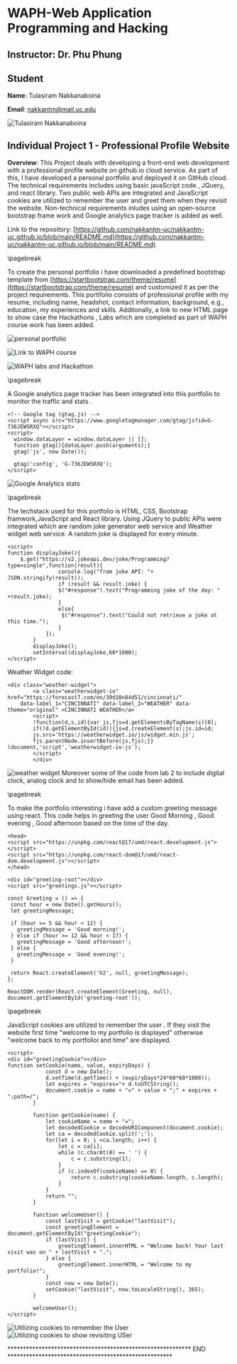 
# WAPH-Web Application Programming and Hacking

## Instructor: Dr. Phu Phung

## Student

**Name**: Tulasiram Nakkanaboina

**Email**: nakkantm@mail.uc.edu

![Tulasiram Nakkanaboina](images/headshot1.jpeg)


## Individual Project 1 - Professional Profile Website

**Overview**: This Project deals with developing a front-end web development with a professional profile website on github.io cloud service.
As part of this, I have developed a personal portfolio and deployed it on GitHub cloud. The technical requirements includes using basic javaScript code , JQuery, and react library. Two public web APIs are integrated and JavaScript cookies are utilized to remember the user and greet them when they revisit the website.
Non-technical requirements inludes using an open-source bootstrap frame work and Google analytics page tracker is added as well.

Link to the repository:
[https://github.com/nakkantm-uc/nakkantm-uc.github.io/blob/main/README.md](https://github.com/nakkantm-uc/nakkantm-uc.github.io/blob/main/README.md)

\pagebreak

To create the personal portfolio i have downloaded a predefined bootstrap template from [https://startbootstrap.com/theme/resume](https://startbootstrap.com/theme/resume) and customized it as per the project requirements. This portifolio consists of professional profile with my resume, including name, headshot, contact information, background, e.g., education, my experiences and skills. Additonally, a link to new HTML page to show case the Hackathons , Labs which are completed as part of WAPH course work has been added.

![personal portfolio](images/1.png)

![Link to WAPH course](images/2.png)

![WAPH labs and Hackathon](images/3.png)

\pagebreak

A Google analytics page tracker has been integrated into this portfolio to monitor the traffic and stats .

```JS
<!-- Google tag (gtag.js) -->
<script async src="https://www.googletagmanager.com/gtag/js?id=G-736JEW5RXQ"></script>
<script>
  window.dataLayer = window.dataLayer || [];
  function gtag(){dataLayer.push(arguments);}
  gtag('js', new Date());

  gtag('config', 'G-736JEW5RXQ');
</script>
```
![Google Analytics stats](images/4.png)

\pagebreak

The techstack used for this portfolio is HTML, CSS, Bootstrap framwork,JavaScript and React library.
Using JQuery to public APIs were integrated which are random joke generator web service and Weather widget web service.
A random joke is displayed for every minute.
```JS
<script>
function displayJoke(){
	$.get("https://v2.jokeapi.dev/joke/Programming?type=single",function(result){
				console.log("from joke API: "+ JSON.stringify(result));
				if (result && result.joke) {
				$("#response").text("Programming joke of the day: " +result.joke);
				}
				else{
				 $("#response").text("Could not retrieve a joke at this time.");	
				}
			});
		}
		displayJoke();
		setInterval(displayJoke,60*1000);
</script>
```

Weather Widget code: 
```JS
<div class="weather-widget">
		<a class="weatherwidget-io" href="https://forecast7.com/en/39d10n84d51/cincinnati/"
	data-label_1="CINCINNATI" data-label_2="WEATHER" data-theme="original" >CINCINNATI WEATHER</a>
		<script>
		!function(d,s,id){var js,fjs=d.getElementsByTagName(s)[0];
		if(!d.getElementById(id)){js=d.createElement(s);js.id=id;
		js.src='https://weatherwidget.io/js/widget.min.js';
		fjs.parentNode.insertBefore(js,fjs);}}(document,'script','weatherwidget-io-js');
		</script>
		</div>
```

![weather widget](images/5.png)
Moreover some of the code from lab 2  to include digital clock, analog clock and to show/hide email has been added.

\pagebreak

To make the portfolio interesting i have add a custom greeting message using react. This code helps in greeting the user Good Morning , Good evening , Good afternoon based on the time of the day.
 ```JS
<head>
<script src="https://unpkg.com/react@17/umd/react.development.js"></script>
<script src="https://unpkg.com/react-dom@17/umd/react-dom.development.js"></script>
</head>

<div id="greeting-root"></div>
<script src="greetings.js"></script>

const Greeting = () => {
  const hour = new Date().getHours();
  let greetingMessage;

  if (hour >= 5 && hour < 12) {
    greetingMessage = 'Good morning!';
  } else if (hour >= 12 && hour < 17) {
    greetingMessage = 'Good afternoon!';
  } else {
    greetingMessage = 'Good evening!';
  }

  return React.createElement('h2', null, greetingMessage);
};

ReactDOM.render(React.createElement(Greeting, null), document.getElementById('greeting-root'));
```

\pagebreak

JavaScript cookies are utilized to remember the user . If they visit the website first time "welcome to my portfolio is displayed" otherwise "welcome back to my portfolioi and time" are displayed.

```JS
<script>
<div id="greetingCookie"></div>
function setCookie(name, value, expiryDays) {
            const d = new Date();
            d.setTime(d.getTime() + (expiryDays*24*60*60*1000));
            let expires = "expires="+ d.toUTCString();
            document.cookie = name + "=" + value + ";" + expires + ";path=/";
        }

        function getCookie(name) {
            let cookieName = name + "=";
            let decodedCookie = decodeURIComponent(document.cookie);
            let ca = decodedCookie.split(';');
            for(let i = 0; i <ca.length; i++) {
                let c = ca[i];
                while (c.charAt(0) == ' ') {
                    c = c.substring(1);
                }
                if (c.indexOf(cookieName) == 0) {
                    return c.substring(cookieName.length, c.length);
                }
            }
            return "";
        }

        function welcomeUser() {
            const lastVisit = getCookie("lastVisit");
            const greetingElement = document.getElementById("greetingCookie");
            if (lastVisit) {
                greetingElement.innerHTML = "Welcome back! Your last visit was on " + lastVisit + ".";
            } else {
                greetingElement.innerHTML = "Welcome to my portfolio!";
            }
            const now = new Date();
            setCookie("lastVisit", now.toLocaleString(), 365);
        }

        welcomeUser();
</script>
```
![Utilizing cookies to remember the User](images/6.png)
![Utilizing cookies to show revisiting USer](images/7.png)


***********************************************************  END  *****************************************************
